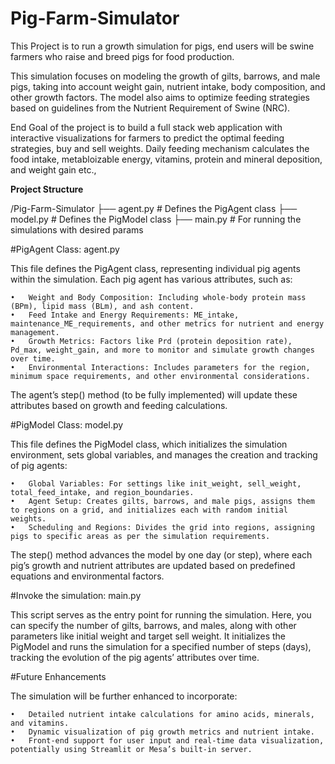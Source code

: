 # Pig-Farm-Simulator
This Project is to run a growth simulation for pigs, end users will be swine farmers who raise and breed pigs for food production. 

This simulation focuses on modeling the growth of gilts, barrows, and male pigs, taking into account weight gain, 
nutrient intake, body composition, and other growth factors. 
The model also aims to optimize feeding strategies based on guidelines from the Nutrient Requirement of Swine (NRC).

End Goal of the project is to build a full stack web application with interactive visualizations
for farmers to predict the optimal feeding strategies, buy and sell weights.
Daily feeding mechanism calculates the food intake, metabloizable energy, vitamins, protein and mineral deposition, and weight gain etc.,

**Project Structure**

/Pig-Farm-Simulator
  ├── agent.py      # Defines the PigAgent class
  ├── model.py      # Defines the PigModel class
  ├── main.py       # For running the simulations with desired params

#PigAgent Class: agent.py

This file defines the PigAgent class, representing individual pig agents within the simulation. Each pig agent has various attributes, such as:

	•	Weight and Body Composition: Including whole-body protein mass (BPm), lipid mass (BLm), and ash content.
	•	Feed Intake and Energy Requirements: ME_intake, maintenance_ME_requirements, and other metrics for nutrient and energy management.
	•	Growth Metrics: Factors like Prd (protein deposition rate), Pd_max, weight_gain, and more to monitor and simulate growth changes over time.
	•	Environmental Interactions: Includes parameters for the region, minimum space requirements, and other environmental considerations.

The agent’s step() method (to be fully implemented) will update these attributes based on growth and feeding calculations.

#PigModel Class: model.py

This file defines the PigModel class, which initializes the simulation environment, sets global variables, and manages the creation and tracking of pig agents:

	•	Global Variables: For settings like init_weight, sell_weight, total_feed_intake, and region_boundaries.
	•	Agent Setup: Creates gilts, barrows, and male pigs, assigns them to regions on a grid, and initializes each with random initial weights.
	•	Scheduling and Regions: Divides the grid into regions, assigning pigs to specific areas as per the simulation requirements.

The step() method advances the model by one day (or step), where each pig’s growth and nutrient attributes are updated based on predefined equations and environmental factors.

#Invoke the simulation: main.py

This script serves as the entry point for running the simulation. Here, you can specify the number of gilts, barrows, and males, along with other parameters like initial weight and target sell weight. It initializes the PigModel and runs the simulation for a specified number of steps (days), tracking the evolution of the pig agents’ attributes over time.

#Future Enhancements

The simulation will be further enhanced to incorporate:

	•	Detailed nutrient intake calculations for amino acids, minerals, and vitamins.
	•	Dynamic visualization of pig growth metrics and nutrient intake.
	•	Front-end support for user input and real-time data visualization, potentially using Streamlit or Mesa’s built-in server.

